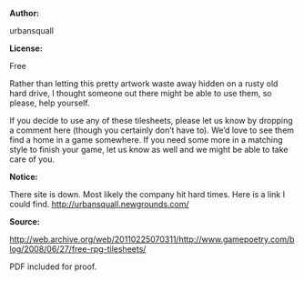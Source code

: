 **Author:**

urbansquall

**License:**

Free

Rather than letting this pretty artwork waste away hidden on a rusty old hard drive, I thought someone out there might be able to use them, so please, help yourself.

If you decide to use any of these tilesheets, please let us know by dropping a comment here (though you certainly don’t have to). We’d love to see them find a home in a game somewhere. If you need some more in a matching style to finish your game, let us know as well and we might be able to take care of you.

**Notice:**

There site is down. Most likely the company hit hard times. Here is a link I could find. <http://urbansquall.newgrounds.com/>

**Source:**

http://web.archive.org/web/20110225070311/http://www.gamepoetry.com/blog/2008/06/27/free-rpg-tilesheets/

PDF included for proof. 